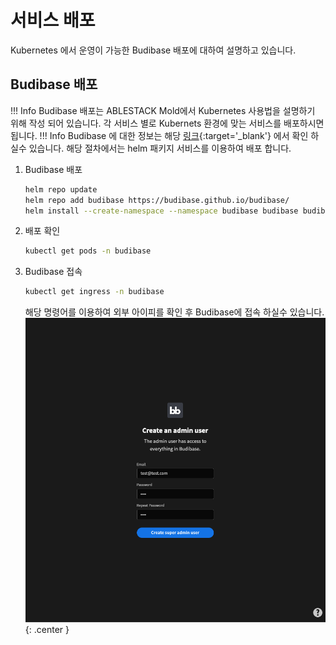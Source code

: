 # 서비스 배포

Kubernetes 에서 운영이 가능한 Budibase 배포에 대하여 설명하고 있습니다.

## Budibase 배포

!!! Info
   Budibase 배포는 ABLESTACK Mold에서 Kubernetes 사용법을 설명하기 위해 작성 되어 있습니다. 각 서비스 별로 Kubernets 환경에 맞는 서비스를 배포하시면 됩니다.
!!! Info
   Budibase 에 대한 정보는 해당 [링크](https://docs.budibase.com/docs/kubernetes-k8s/){:target='\_blank'} 에서 확인 하실수 있습니다.
   해당 절차에서는 helm 패키지 서비스를 이용하여 배포 합니다.

   1. Budibase 배포
       ```bash
       helm repo update
       helm repo add budibase https://budibase.github.io/budibase/
       helm install --create-namespace --namespace budibase budibase budibase/budibase
       ```

   2. 배포 확인
       ```bash
       kubectl get pods -n budibase
       ```
   3. Budibase 접속
      ```bash
      kubectl get ingress -n budibase
      ```
      해당 명령어를 이용하여 외부 아이피를 확인 후 Budibase에 접속 하실수 있습니다.
      ![kubernetes-guide-kubernetes-cluster-service-add-01](../../assets/images/kubernetes-guide-kubernetes-cluster-service-add-01.png){: .center }